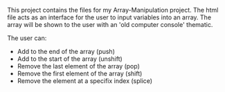 This project contains the files for my Array-Manipulation project.
The html file acts as an interface for the user to input variables into an array.
The array will be shown to the user with an 'old computer console' thematic.

The user can:
- Add to the end of the array (push)
- Add to the start of the array (unshift)
- Remove the last element of the array (pop)
- Remove the first element of the array (shift)
- Remove the element at a specifix index (splice)
